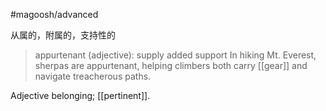 #magoosh/advanced

从属的，附属的，支持性的

> appurtenant (adjective): supply added support 
In hiking Mt. Everest, sherpas are appurtenant, helping climbers both carry [[gear]] and navigate treacherous paths. 

  
Adjective
belonging; [[pertinent]].